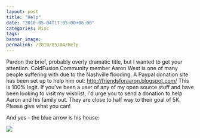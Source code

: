 ```yaml
---
layout: post
title: "Help"
date: "2010-05-04T17:05:00+06:00"
categories: Misc 
tags: 
banner_image: 
permalink: /2010/05/04/Help
---
```


Pardon the brief, probably overly dramatic title, but I wanted to get your attention. ColdFusion Community member Aaron West is one of many people suffering with due to the Nashville flooding. A Paypal donation site has been set up to help him out: <a href="http://friendsforaaron.blogspot.com/">http://friendsforaaron.blogspot.com/</a> This is 100% legit. If you've been a user of any of my open source stuff and have been looking to visit my wishlist, I'd urge you to send a donation to help Aaron and his family out. They are close to half way to their goal of 5K. Please give what you can!

And yes - the blue arrow is his house:

<img src="https://static.raymondcamden.com/images/aw.jpg" />